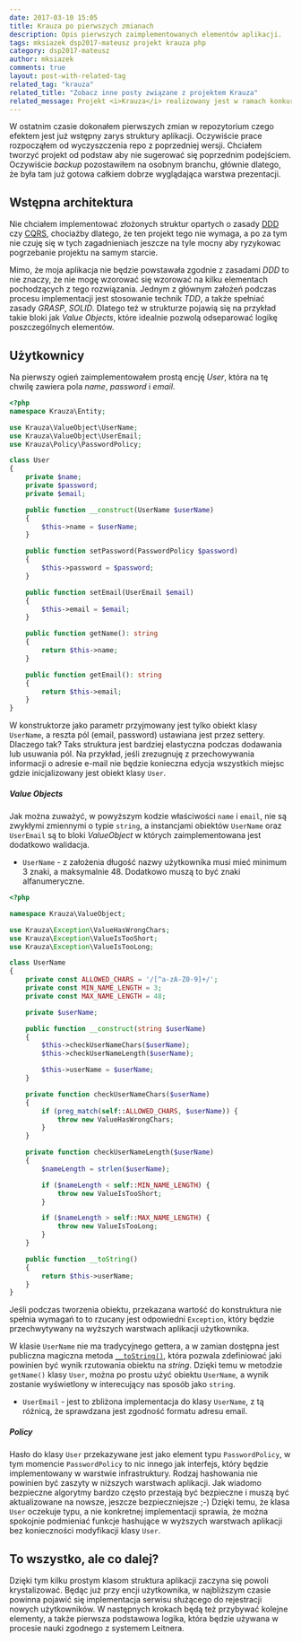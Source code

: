 ```yaml
---
date: 2017-03-10 15:05
title: Krauza po pierwszych zmianach
description: Opis pierwszych zaimplementowanych elementów aplikacji. 
tags: mksiazek dsp2017-mateusz projekt krauza php
category: dsp2017-mateusz
author: mksiazek
comments: true
layout: post-with-related-tag
related_tag: "krauza"
related_title: "Zobacz inne posty związane z projektem Krauza"
related_message: Projekt <i>Krauza</i> realizowany jest w ramach konkursu <a href="http://devstyle.pl/daj-sie-poznac/">Daj Się Poznać 2017</a>. Repozytorium dostępne jest w serwisie <a href="https://github.com/mejt/Krauza">GitHub</a>.
---
```


W ostatnim czasie dokonałem pierwszych zmian w repozytorium czego efektem jest już wstępny zarys struktury aplikacji.
Oczywiście prace rozpocząłem od wyczyszczenia repo z poprzedniej wersji. Chciałem tworzyć projekt od podstaw aby nie
sugerować się poprzednim podejściem. Oczywiście *backup* pozostawiłem na osobnym branchu, głównie dlatego, że była tam
już gotowa całkiem dobrze wyglądająca warstwa prezentacji.

## Wstępna architektura
Nie chciałem implementować złożonych struktur opartych o zasady [DDD](http://bottega.com.pl/pdf/materialy/ddd/ddd1.pdf)
czy [CQRS](https://www.martinfowler.com/bliki/CQRS.html), chociażby dlatego, że ten projekt tego nie wymaga, a po za tym
nie czuję się w tych zagadnieniach jeszcze na tyle mocny aby ryzykowac pogrzebanie projektu na samym starcie.

Mimo, że moja aplikacja nie będzie powstawała zgodnie z zasadami *DDD* to nie znaczy, że nie mogę wzorować się wzorować
na kilku elementach pochodzących z tego rozwiązania. Jednym z głównym założeń podczas procesu implementacji jest stosowanie
technik *TDD*, a także spełniać zasady *GRASP*, *SOLID*. Dlatego też w strukturze pojawią się na przykład takie bloki
jak *Value Objects*, które idealnie pozwolą odseparować logikę poszczególnych elementów.

## Użytkownicy
Na pierwszy ogień zaimplementowałem prostą encję *User*, która na tę chwilę zawiera pola *name*, *password* i *email*.
~~~ php
<?php
namespace Krauza\Entity;

use Krauza\ValueObject\UserName;
use Krauza\ValueObject\UserEmail;
use Krauza\Policy\PasswordPolicy;

class User
{
    private $name;
    private $password;
    private $email;

    public function __construct(UserName $userName)
    {
        $this->name = $userName;
    }

    public function setPassword(PasswordPolicy $password)
    {
        $this->password = $password;
    }

    public function setEmail(UserEmail $email)
    {
        $this->email = $email;
    }

    public function getName(): string
    {
        return $this->name;
    }

    public function getEmail(): string
    {
        return $this->email;
    }
}
~~~

W konstruktorze jako parametr przyjmowany jest tylko obiekt klasy `UserName`, a reszta pól (email, password) ustawiana
jest przez settery. Dlaczego tak? Taks struktura jest bardziej elastyczna podczas dodawania lub usuwania pól. Na przykład,
jeśli zrezugnuję z przechowywania informacji o adresie e-mail nie będzie konieczna edycja wszystkich miejsc gdzie
inicjalizowany jest obiekt klasy `User`.

##### Value Objects
Jak można zuważyć, w powyższym kodzie właściwości `name` i `email`, nie są zwykłymi zmiennymi o typie `string`, 
a instancjami obiektów `UserName` oraz `UserEmail` są to bloki *ValueObject* w których zaimplementowana jest
dodatkowo walidacja.

* `UserName` - z założenia długość nazwy użytkownika musi mieć minimum 3 znaki, a maksymalnie 48. Dodatkowo muszą to być
znaki alfanumeryczne.

~~~ php
<?php

namespace Krauza\ValueObject;

use Krauza\Exception\ValueHasWrongChars;
use Krauza\Exception\ValueIsTooShort;
use Krauza\Exception\ValueIsTooLong;

class UserName
{
    private const ALLOWED_CHARS = '/[^a-zA-Z0-9]+/';
    private const MIN_NAME_LENGTH = 3;
    private const MAX_NAME_LENGTH = 48;

    private $userName;

    public function __construct(string $userName)
    {
        $this->checkUserNameChars($userName);
        $this->checkUserNameLength($userName);

        $this->userName = $userName;
    }

    private function checkUserNameChars($userName)
    {
        if (preg_match(self::ALLOWED_CHARS, $userName)) {
            throw new ValueHasWrongChars;
        }
    }

    private function checkUserNameLength($userName)
    {
        $nameLength = strlen($userName);

        if ($nameLength < self::MIN_NAME_LENGTH) {
            throw new ValueIsTooShort;
        }

        if ($nameLength > self::MAX_NAME_LENGTH) {
            throw new ValueIsTooLong;
        }
    }

    public function __toString()
    {
        return $this->userName;
    }
}
~~~

Jeśli podczas tworzenia obiektu, przekazana wartość do konstruktura nie spełnia wymagań to to rzucany jest odpowiedni
`Exception`, który będzie przechwytywany na wyższych warstwach aplikacji użytkownika.

W klasie `UserName` nie ma tradycyjnego gettera, a w zamian dostępna jest publiczna magiczna metoda 
[`__toString()`](http://php.net/manual/en/language.oop5.magic.php#object.tostring), która pozwala
zdefiniować jaki powinien być wynik rzutowania obiektu na *string*. Dzięki temu w metodzie `getName()` klasy `User`,
można po prostu użyć obiektu `UserName`, a wynik zostanie wyświetlony w interecujący nas sposób jako `string`.

* `UserEmail` - jest to zbliżona implementacja do klasy `UserName`, z tą różnicą, że sprawdzana jest zgodność formatu
adresu email.

##### Policy
Hasło do klasy `User` przekazywane jest jako element typu `PasswordPolicy`, w tym momencie `PasswordPolicy` to nic innego
jak interfejs, który będzie implementowany w warstwie infrastruktury. Rodzaj hashowania nie powinien być zaszyty w niższych
warstwach aplikacji. Jak wiadomo bezpieczne algorytmy bardzo często przestają być bezpieczne i muszą być aktualizowane
na nowsze, jeszcze bezpieczniejsze ;-) Dzięki temu, że klasa `User` oczekuje typu, a nie konkretnej implementacji
sprawia, że można spokojnie podmieniać funkcje hashujące w wyższych warstwach aplikacji bez konieczności modyfikacji
klasy `User`.

## To wszystko, ale co dalej?
Dzięki tym kilku prostym klasom struktura aplikacji zaczyna się powoli krystalizować. Będąc już przy encji użytkownika,
w najbliższym czasie powinna pojawić się implementacja serwisu służącego do rejestracji nowych użytkowników.
W następnych krokach będą też przybywać kolejne elementy, a także pierwsza podstawowa logika, która będzie używana w
procesie nauki zgodnego z systemem Leitnera.